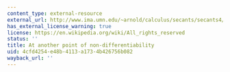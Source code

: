 ```yaml
---
content_type: external-resource
external_url: http://www.ima.umn.edu/~arnold/calculus/secants/secants4/secants-j.html
has_external_license_warning: true
license: https://en.wikipedia.org/wiki/All_rights_reserved
status: ''
title: At another point of non-differentiability
uid: 4cfd4254-e48b-4113-a173-4b426756b082
wayback_url: ''
---
```


